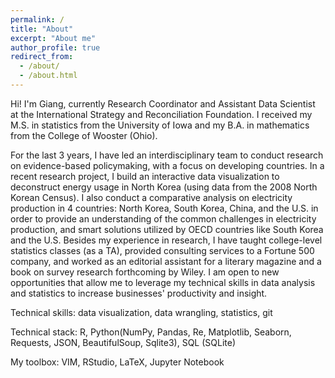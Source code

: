 ```yaml
---
permalink: /
title: "About"
excerpt: "About me"
author_profile: true
redirect_from: 
  - /about/
  - /about.html
---
```

Hi! I'm Giang, currently Research Coordinator and Assistant Data Scientist at the International Strategy and Reconciliation Foundation.
I received my M.S. in statistics from the University of Iowa and my B.A. in mathematics from the College of Wooster (Ohio).

For the last 3 years, I have led an interdisciplinary team to conduct research on evidence-based policymaking, with a focus on developing countries. In a recent research project, I build an interactive data visualization to deconstruct energy usage in North Korea (using data from the 2008 North Korean Census). I also conduct a comparative analysis on electricity production in 4 countries: North Korea, South Korea, China, and the U.S. in order to provide an understanding of the common challenges in electricity production, and smart solutions utilized by OECD countries like South Korea and the U.S.
Besides my experience in research, I have taught college-level statistics classes (as a TA), provided consulting services to a Fortune 500 company, and worked as an editorial assistant for a literary magazine and a book on survey research forthcoming by Wiley. I am open to new opportunities that allow me to leverage my technical skills in data analysis and statistics to increase businesses' productivity and insight.

Technical skills: data visualization, data wrangling, statistics, git

Technical stack: R, Python(NumPy, Pandas, Re, Matplotlib, Seaborn, Requests, JSON, BeautifulSoup, Sqlite3), SQL (SQLite)

My toolbox: VIM, RStudio, LaTeX, Jupyter Notebook
